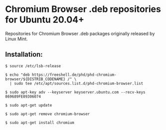 Chromium Browser .deb repositories for Ubuntu 20.04+
====================================================

Repositories for Chromium Browser .deb packages originally released by Linux Mint.

Installation:
-------------

    $ source /etc/lsb-release

    $ echo "deb https://freeshell.de/phd/phd-chromium-browser/${DISTRIB_CODENAME} /" \
      | sudo tee /etc/apt/sources.list.d/phd-chromium-browser.list

    $ sudo apt-key adv --keyserver keyserver.ubuntu.com --recv-keys 869689FE09306074

    $ sudo apt-get update

    $ sudo apt-get remove chromium-browser

    $ sudo apt-get install chromium

